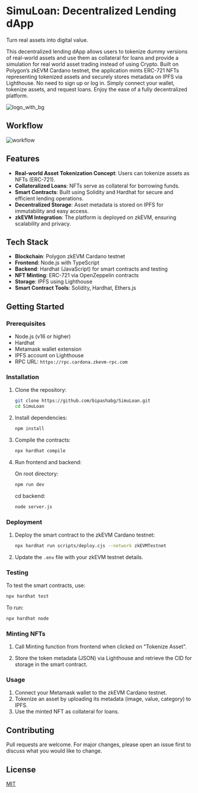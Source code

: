 # SimuLoan: Decentralized Lending dApp
Turn real assets into digital value.

This decentralized lending dApp allows users to tokenize dummy versions of real-world assets and use them as collateral for loans and provide a simulation for real world asset trading instead of using Crypto. Built on Polygon’s zkEVM Cardano testnet, the application mints ERC-721 NFTs representing tokenized assets and securely stores metadata on IPFS via Lighthouse. No need to sign up or log in. Simply connect your wallet, tokenize assets, and request loans. Enjoy the ease of a fully decentralized platform.


![logo_with_bg](https://github.com/user-attachments/assets/9c96ab3a-31a0-4ffa-9053-30aa65390692)

## Workflow

![workflow](https://github.com/user-attachments/assets/60f3bd6e-cb22-42ce-a5da-5a2ff0b593e1)

## Features

- **Real-world Asset Tokenization Concept**: Users can tokenize assets as NFTs (ERC-721).
- **Collateralized Loans**: NFTs serve as collateral for borrowing funds.
- **Smart Contracts**: Built using Solidity and Hardhat for secure and efficient lending operations.
- **Decentralized Storage**: Asset metadata is stored on IPFS for immutability and easy access.
- **zkEVM Integration**: The platform is deployed on zkEVM, ensuring scalability and privacy.

## Tech Stack

- **Blockchain**: Polygon zkEVM Cardano testnet
- **Frontend**: Node.js with TypeScript
- **Backend**: Hardhat (JavaScript) for smart contracts and testing
- **NFT Minting**: ERC-721 via OpenZeppelin contracts
- **Storage**: IPFS using Lighthouse
- **Smart Contract Tools**: Solidity, Hardhat, Ethers.js

## Getting Started

### Prerequisites

- Node.js (v16 or higher)
- Hardhat
- Metamask wallet extension
- IPFS account on Lighthouse
- RPC URL: `https://rpc.cardona.zkevm-rpc.com`

### Installation

1. Clone the repository:

   ```bash
   git clone https://github.com/bipashabg/SimuLoan.git
   cd SimuLoan
   ```

2. Install dependencies:

   ```bash
   npm install
   ```

3. Compile the contracts:

   ```bash
   npx hardhat compile
   ```

4. Run frontend and backend:
   
   On root directory:
   ```bash
   npm run dev
   ```

   cd backend:
   ```bash
   node server.js
   ```

### Deployment

1. Deploy the smart contract to the zkEVM Cardano testnet:

   ```bash
   npx hardhat run scripts/deploy.cjs --network zkEVMTestnet
   ```

2. Update the `.env` file with your zkEVM testnet details.

### Testing

To test the smart contracts, use:

```bash
npx hardhat test
```

To run:

```bash
npx hardhat node
```

### Minting NFTs

1. Call Minting function from frontend when clicked on "Tokenize Asset".

2. Store the token metadata (JSON) via Lighthouse and retrieve the CID for storage in the smart contract.

### Usage

1. Connect your Metamask wallet to the zkEVM Cardano testnet.
2. Tokenize an asset by uploading its metadata (image, value, category) to IPFS.
3. Use the minted NFT as collateral for loans.

## Contributing

Pull requests are welcome. For major changes, please open an issue first to discuss what you would like to change.

## License

[MIT](https://opensource.org/licenses/MIT)
